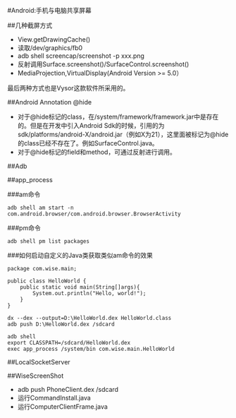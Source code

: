 #Android:手机与电脑共享屏幕

##几种截屏方式

* View.getDrawingCache()
* 读取/dev/graphics/fb0
* adb shell screencap/screenshot -p xxx.png
* 反射调用Surface.screenshot()/SurfaceControl.screenshot()
* MediaProjection,VirtualDisplay(Android Version >= 5.0）

最后两种方式也是Vysor这款软件所采用的。

##Android Annotation @hide

* 对于@hide标记的class，在/system/framework/framework.jar中是存在的。但是在开发中引入Android Sdk的时候，引用的为sdk/platforms/android-X/android.jar（例如X为21），这里面被标记为@hide的class已经不存在了。例如SurfaceControl.java。
* 对于@hide标记的field和method，可通过反射进行调用。

##Adb

##app_process

###am命令

```
adb shell am start -n com.android.browser/com.android.browser.BrowserActivity
```

###pm命令

```
adb shell pm list packages
```

###如何启动自定义的Java类获取类似am命令的效果

```
package com.wise.main;

public class HelloWorld {
    public static void main(String[]args){
        System.out.println("Hello, world!");
    }
}
```
```
dx --dex --output=D:\HelloWorld.dex HelloWorld.class
adb push D:\HelloWorld.dex /sdcard
```
```
adb shell
export CLASSPATH=/sdcard/HelloWorld.dex
exec app_process /system/bin com.wise.main.HelloWorld
```

##LocalSocketServer

##WiseScreenShot

* adb push PhoneClient.dex /sdcard
* 运行CommandInstall.java
* 运行ComputerClientFrame.java
